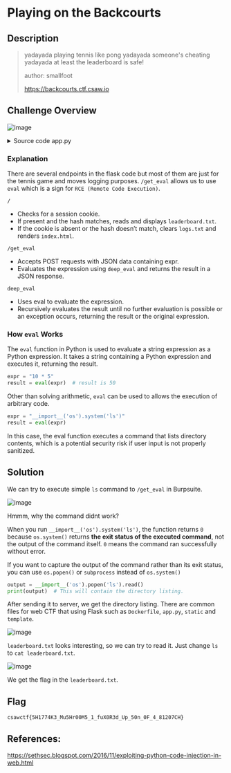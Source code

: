 # Playing on the Backcourts
## Description
> yadayada playing tennis like pong yadayada someone's cheating yadayada at least the leaderboard is safe!
> 
> author: smallfoot
> 
> https://backcourts.ctf.csaw.io
## Challenge Overview
![image](https://github.com/user-attachments/assets/29346638-d5ce-400f-b59b-8f368e1cd3a0)
<details> 
  <summary>Source code app.py</summary>
  
```py
from flask import Flask, render_template, request, session, jsonify, send_file
from hashlib import sha256
from os import path as path

app = Flask(__name__)
app.secret_key = 'safe'

leaderboard_path = 'leaderboard.txt'
safetytime = 'csawctf{i_look_different_in_prod}'

@app.route('/')
def index() -> str:
    cookie = request.cookies.get('session')
    
    if cookie:
        token = cookie.encode('utf-8')
        tokenHash = sha256(token).hexdigest()
        
        if tokenHash == '25971dadcb50db2303d6a68de14ae4f2d7eb8449ef9b3818bd3fafd052735f3b':
            try:
                with open(leaderboard_path, 'r') as file:
                    lbdata = file.read()
            
            except FileNotFoundError:
                lbdata = 'Leaderboard file not found'
            
            except Exception as e:
                lbdata = f'Error: {str(e)}'
                
            return '<br>'.join(lbdata.split('\n'))
    
    open('logs.txt', mode='w').close()
    return render_template("index.html")


@app.route('/report')
def report() -> str:
    return render_template("report.html")


@app.route('/clear_logs', methods=['POST'])
def clear_logs() -> Flask.response_class:
    try:
        open('logs.txt', 'w').close()
        
        return jsonify(status='success')
    
    except Exception as e:
        return jsonify(status='error', reason=str(e))

    
@app.route('/submit_logs', methods=['POST'])
def submit_logs() -> Flask.response_class:
    try:
        logs = request.json
        
        with open('logs.txt', 'a') as logFile:
            for log in logs:
                logFile.write(f"{log['player']} pressed {log['key']}\n")
        
        return jsonify(status='success')
    
    except Exception as e:
        return jsonify(status='error', reason=str(e))


@app.route('/get_logs', methods=['GET'])
def get_logs() -> Flask.response_class:
    try:
        if path.exists('logs.txt'):
            return send_file('logs.txt', as_attachment=False)
        else:
            return jsonify(status='error', reason='Log file not found'), 404
    
    except Exception as e:
        return jsonify(status='error', reason=str(e))


@app.route('/get_moves', methods=['POST'])
def eval_moves() -> Flask.response_class:
    try:
        data = request.json
        reported_player = data['playerName']
        moves = ''
        if path.exists('logs.txt'):
            with open('logs.txt', 'r') as file:
                lines = file.readlines()
                
                for line in lines:
                    if line.strip():
                        player, key = line.split(' pressed ')
                        if player.strip() == reported_player:
                            moves += key.strip()
        
        return jsonify(status='success', result=moves)
    
    except Exception as e:
        return jsonify(status='error', reason=str(e))


@app.route('/get_eval', methods=['POST'])
def get_eval() -> Flask.response_class:
    try:
        data = request.json
        expr = data['expr']
        
        return jsonify(status='success', result=deep_eval(expr))
    
    except Exception as e:
        return jsonify(status='error', reason=str(e))


def deep_eval(expr:str) -> str:
    try:
        nexpr = eval(expr)
    except Exception as e:
        return expr
    
    return deep_eval(nexpr)


if __name__ == '__main__':
    app.run(host='0.0.0.0')
```

</details>

### Explanation

There are several endpoints in the flask code but most of them are just for the tennis game and moves logging purposes. `/get_eval` allows us to use `eval` which is a sign for `RCE (Remote Code Execution)`.


`/`

- Checks for a session cookie.
- If present and the hash matches, reads and displays `leaderboard.txt`.
- If the cookie is absent or the hash doesn’t match, clears `logs.txt` and renders `index.html`.

`/get_eval`

- Accepts POST requests with JSON data containing expr.
- Evaluates the expression using `deep_eval` and returns the result in a JSON response.

`deep_eval`

- Uses eval to evaluate the expression.
- Recursively evaluates the result until no further evaluation is possible or an exception occurs, returning the result or the original expression.

### How `eval` Works

The `eval` function in Python is used to evaluate a string expression as a Python expression. It takes a string containing a Python expression and executes it, returning the result.

```py
expr = "10 * 5"
result = eval(expr)  # result is 50
```
Other than solving arithmetic, `eval` can be used to allows the execution of arbitrary code. 

```python
expr = "__import__('os').system('ls')"
result = eval(expr)
```
In this case, the eval function executes a command that lists directory contents, which is a potential security risk if user input is not properly sanitized.

## Solution
We can try to execute simple `ls` command to `/get_eval` in Burpsuite. 

![image](https://github.com/user-attachments/assets/229dcee5-aa45-414e-b20f-686ad04c829a)

Hmmm, why the command didnt work? 

When you run `__import__('os').system('ls')`, the function returns `0` because `os.system()` returns **the exit status of the executed command**, not the output of the command itself. `0` means the command ran successfully without error. 

If you want to capture the output of the command rather than its exit status, you can use `os.popen()` or `subprocess` instead of `os.system()`

```python
output = __import__('os').popen('ls').read()
print(output)  # This will contain the directory listing.
```

After sending it to server, we get the directory listing. There are common files for web CTF that using Flask such as `Dockerfile`, `app.py`, `static` and `template`. 

![image](https://github.com/user-attachments/assets/a3447791-ea69-45c0-ad96-05c652cc4c82)

`leaderboard.txt` looks interesting, so we can try to read it. Just change `ls` to `cat leaderboard.txt`.  

![image](https://github.com/user-attachments/assets/8bc7b79a-e507-4704-9d8a-9f292c106c7e)

We get the flag in the `leaderboard.txt`.

## Flag
```
csawctf{5H1774K3_Mu5Hr00M5_1_fuX0R3d_Up_50n_0F_4_81207CH}
```

## References: 
https://sethsec.blogspot.com/2016/11/exploiting-python-code-injection-in-web.html
